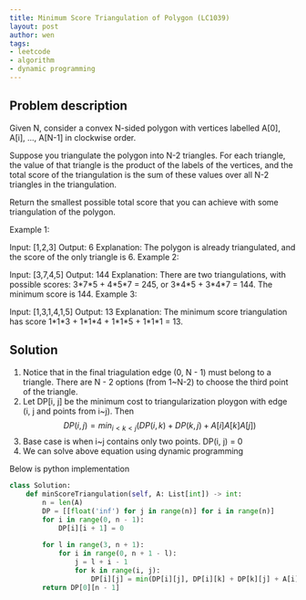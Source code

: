 ```yaml
---
title: Minimum Score Triangulation of Polygon (LC1039)
layout: post
author: wen
tags:
- leetcode
- algorithm
- dynamic programming
---
```


## Problem description
Given N, consider a convex N-sided polygon with vertices labelled A[0], A[i], ..., A[N-1] in clockwise order.

Suppose you triangulate the polygon into N-2 triangles.  For each triangle, the value of that triangle is the product of the labels of the vertices, and the total score of the triangulation is the sum of these values over all N-2 triangles in the triangulation.

Return the smallest possible total score that you can achieve with some triangulation of the polygon.

 

Example 1:

Input: [1,2,3]
Output: 6
Explanation: The polygon is already triangulated, and the score of the only triangle is 6.
Example 2:



Input: [3,7,4,5]
Output: 144
Explanation: There are two triangulations, with possible scores: 3\*7\*5 + 4\*5\*7 = 245, or 3\*4\*5 + 3\*4\*7 = 144.  The minimum score is 144.
Example 3:

Input: [1,3,1,4,1,5]
Output: 13
Explanation: The minimum score triangulation has score 1\*1\*3 + 1\*1\*4 + 1\*1\*5 + 1\*1\*1 = 13.

## Solution
1. Notice that in the final triagulation edge (0, N - 1) must belong to a triangle. There are N - 2 options (from 1~N-2) to choose the third point of the triangle.
2. Let DP[i, j] be the minimum cost to triangularization ploygon with edge (i, j and points from i~j). Then 
$$
DP(i, j)=min_{i<k<j} (DP(i, k) + DP(k, j) + A[i]A[k]A[j])
$$
3. Base case is when i~j contains only two points. DP(i, j) = 0
4. We can solve above equation using dynamic programming

Below is python implementation

```python
class Solution:
    def minScoreTriangulation(self, A: List[int]) -> int:
        n = len(A)
        DP = [[float('inf') for j in range(n)] for i in range(n)]
        for i in range(0, n - 1):
            DP[i][i + 1] = 0
        
        for l in range(3, n + 1):
            for i in range(0, n + 1 - l):
                j = l + i - 1
                for k in range(i, j):
                    DP[i][j] = min(DP[i][j], DP[i][k] + DP[k][j] + A[i] * A[j] * A[k])
        return DP[0][n - 1]
				
```